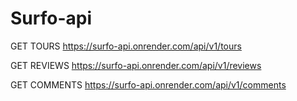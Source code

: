 # Surfo-api


GET TOURS
https://surfo-api.onrender.com/api/v1/tours

GET REVIEWS
https://surfo-api.onrender.com/api/v1/reviews

GET COMMENTS
https://surfo-api.onrender.com/api/v1/comments

